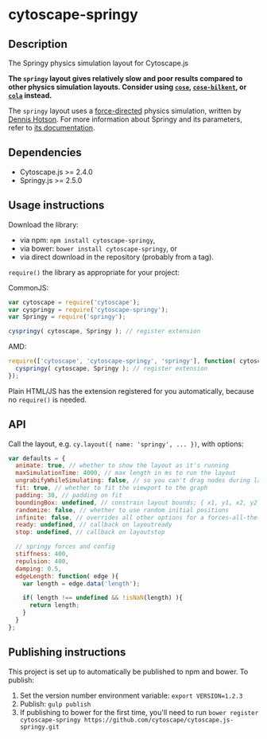 cytoscape-springy
================================================================================


## Description

The Springy physics simulation layout for Cytoscape.js

**The `springy` layout gives relatively slow and poor results compared to other physics simulation layouts.  Consider using [`cose`](http://js.cytoscape.org/#layouts/cose), [`cose-bilkent`](https://github.com/cytoscape/cytoscape.js-cose-bilkent), or [`cola`](https://github.com/cytoscape/cytoscape.js-cola) instead.**

The `springy` layout uses a [force-directed](http://en.wikipedia.org/wiki/Force-directed_graph_drawing) physics simulation, written by [Dennis Hotson](http://dhotson.tumblr.com/).  For more information about Springy and its parameters, refer to [its documentation](http://getspringy.com).


## Dependencies

 * Cytoscape.js >= 2.4.0
 * Springy.js >= 2.5.0


## Usage instructions

Download the library:
 * via npm: `npm install cytoscape-springy`,
 * via bower: `bower install cytoscape-springy`, or
 * via direct download in the repository (probably from a tag).

`require()` the library as appropriate for your project:

CommonJS:
```js
var cytoscape = require('cytoscape');
var cyspringy = require('cytoscape-springy');
var Springy = require('springy');

cyspringy( cytoscape, Springy ); // register extension
```

AMD:
```js
require(['cytoscape', 'cytoscape-springy', 'springy'], function( cytoscape, cyspringy, Springy ){
  cyspringy( cytoscape, Springy ); // register extension
});
```

Plain HTML/JS has the extension registered for you automatically, because no `require()` is needed.


## API

Call the layout, e.g. `cy.layout({ name: 'springy', ... })`, with options:

```js
var defaults = {
  animate: true, // whether to show the layout as it's running
  maxSimulationTime: 4000, // max length in ms to run the layout
  ungrabifyWhileSimulating: false, // so you can't drag nodes during layout
  fit: true, // whether to fit the viewport to the graph
  padding: 30, // padding on fit
  boundingBox: undefined, // constrain layout bounds; { x1, y1, x2, y2 } or { x1, y1, w, h }
  randomize: false, // whether to use random initial positions
  infinite: false, // overrides all other options for a forces-all-the-time mode
  ready: undefined, // callback on layoutready
  stop: undefined, // callback on layoutstop

  // springy forces and config
  stiffness: 400,
  repulsion: 400,
  damping: 0.5,
  edgeLength: function( edge ){
    var length = edge.data('length');

    if( length !== undefined && !isNaN(length) ){
      return length;
    }
  }
};
```


## Publishing instructions

This project is set up to automatically be published to npm and bower.  To publish:

1. Set the version number environment variable: `export VERSION=1.2.3`
1. Publish: `gulp publish`
1. If publishing to bower for the first time, you'll need to run `bower register cytoscape-springy https://github.com/cytoscape/cytoscape.js-springy.git`
